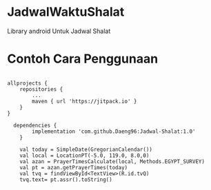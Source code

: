 # JadwalWaktuShalat
Library android Untuk Jadwal Shalat

# Contoh Cara Penggunaan
<pre><code>
allprojects {
	repositories {
		...
		maven { url 'https://jitpack.io' }
	}
}
  
  dependencies {
	    implementation 'com.github.Daeng96:Jadwal-Shalat:1.0'
	}
</code></pre>


        val today = SimpleDate(GregorianCalendar())
        val local = LocationPT(-5.0, 119.0, 8.0,0)
        val azan = PrayerTimesCalculate(local, Methods.EGYPT_SURVEY)
        val pt = azan.getPrayerTimes(today)
        val tvq = findViewById<TextView>(R.id.tvQ)
        tvq.text= pt.assr().toString()
